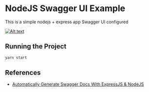 # NodeJS Swagger UI Example

This is a simple nodejs + express app Swagger UI configured

[![Alt text](https://groundgurus-assets.s3.ap-southeast-1.amazonaws.com/Ground+Gurus+-+Logo+Small.png)](https://www.facebook.com/groups/1290693181003142)

## Running the Project

```bash
yarn start
```

## References

- [Automatically Generate Swagger Docs With ExpressJS & NodeJS
](https://www.youtube.com/watch?v=5aryMKiBEKY&ab_channel=TomDoesTech)
